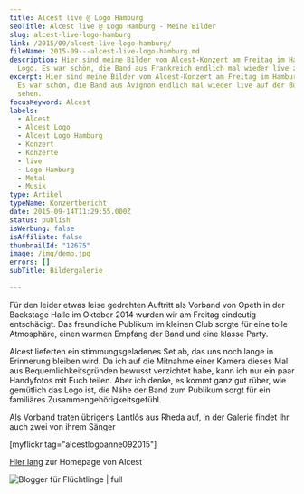```yaml
---
title: Alcest live @ Logo Hamburg
seoTitle: Alcest live @ Logo Hamburg - Meine Bilder
slug: alcest-live-logo-hamburg
link: /2015/09/alcest-live-logo-hamburg/
fileName: 2015-09---alcest-live-logo-hamburg.md
description: Hier sind meine Bilder vom Alcest-Konzert am Freitag im Hamburger
  Logo. Es war schön, die Band aus Frankreich endlich mal wieder live zu sehen.
excerpt: Hier sind meine Bilder vom Alcest-Konzert am Freitag im Hamburger Logo.
  Es war schön, die Band aus Avignon endlich mal wieder live auf der Bühne zu
  sehen.
focusKeyword: Alcest
labels:
  - Alcest
  - Alcest Logo
  - Alcest Logo Hamburg
  - Konzert
  - Konzerte
  - live
  - Logo Hamburg
  - Metal
  - Musik
type: Artikel
typeName: Konzertbericht
date: 2015-09-14T11:29:55.000Z
status: publish
isWerbung: false
isAffiliate: false
thumbnailId: "12675"
image: /img/demo.jpg
errors: []
subTitle: Bildergalerie
  
---
```


Für den leider etwas leise gedrehten Auftritt als Vorband von Opeth in der
Backstage Halle im Oktober 2014 wurden wir am Freitag eindeutig entschädigt. Das
freundliche Publikum im kleinen Club sorgte für eine tolle Atmosphäre, einen
warmen Empfang der Band und eine klasse Party.

Alcest lieferten ein stimmungsgeladenes Set ab, das uns noch lange in Erinnerung
bleiben wird. Da ich auf die Mitnahme einer Kamera dieses Mal aus
Bequemlichkeitsgründen bewusst verzichtet habe, kann ich nur ein paar Handyfotos
mit Euch teilen. Aber ich denke, es kommt ganz gut rüber, wie gemütlich das Logo
ist, die Nähe der Band zum Publikum sorgt für ein familiäres
Zusammengehörigkeitsgefühl.

Als Vorband traten übrigens Lantlôs aus Rheda auf, in der Galerie findet Ihr
auch zwei von ihrem Sänger

[myflickr tag="alcestlogoanne092015"]

[Hier lang](http://www.alcest-music.com/) zur Homepage von Alcest

![Blogger für Flüchtlinge | full](http://cardamonchai.com/wp-content/uploads/2015/09/BFF_1508_HeaderSW2-300x111.jpg)

[](http://www.blogger-fuer-fluechtlinge.de/)

  